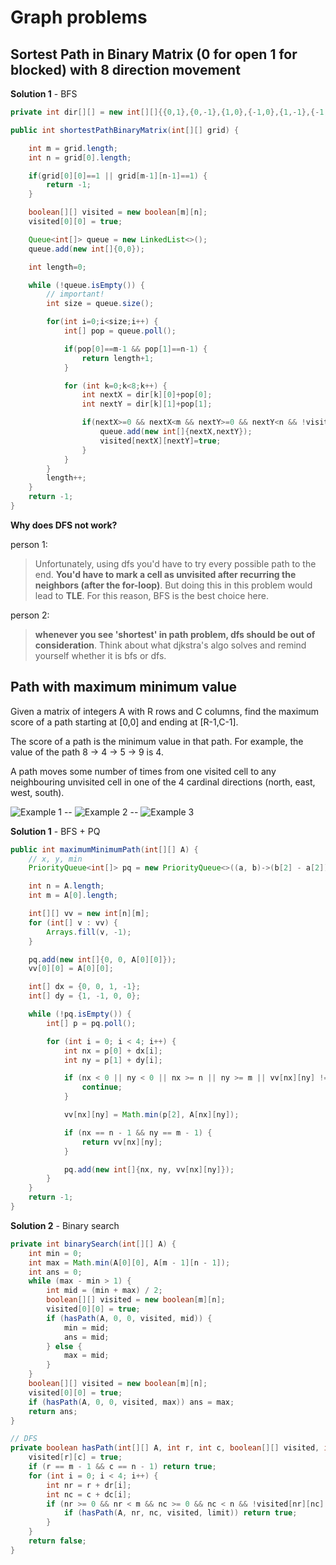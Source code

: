 # Graph problems

## Sortest Path in Binary Matrix (0 for open 1 for blocked) with 8 direction movement

__Solution 1__ - BFS

```java
private int dir[][] = new int[][]{{0,1},{0,-1},{1,0},{-1,0},{1,-1},{-1,1},{-1,-1},{1,1}};

public int shortestPathBinaryMatrix(int[][] grid) {

    int m = grid.length;
    int n = grid[0].length;

    if(grid[0][0]==1 || grid[m-1][n-1]==1) {
        return -1;
    }

    boolean[][] visited = new boolean[m][n];
    visited[0][0] = true;

    Queue<int[]> queue = new LinkedList<>();
    queue.add(new int[]{0,0});

    int length=0;

    while (!queue.isEmpty()) {
        // important!
        int size = queue.size();

        for(int i=0;i<size;i++) {
            int[] pop = queue.poll();

            if(pop[0]==m-1 && pop[1]==n-1) {
                return length+1;
            }

            for (int k=0;k<8;k++) {
                int nextX = dir[k][0]+pop[0];
                int nextY = dir[k][1]+pop[1];

                if(nextX>=0 && nextX<m && nextY>=0 && nextY<n && !visited[nextX][nextY] && grid[nextX][nextY]==0) {
                    queue.add(new int[]{nextX,nextY});
                    visited[nextX][nextY]=true;
                }
            }
        }
        length++;
    }
    return -1;
}
```

__Why does DFS not work?__

person 1:
> Unfortunately, using dfs you'd have to try every possible path to the end.
__You'd have to mark a cell as unvisited after recurring the neighbors (after the for-loop)__. But doing this in this problem would lead to __TLE__.
For this reason, BFS is the best choice here.

person 2:
> __whenever you see 'shortest' in path problem, dfs should be out of consideration__. Think about what djkstra's algo solves and remind yourself whether it is bfs or dfs.

## Path with maximum minimum value

Given a matrix of integers A with R rows and C columns, find the maximum score of a path starting at [0,0] and ending at [R-1,C-1].

The score of a path is the minimum value in that path.  For example, the value of the path 8 →  4 →  5 →  9 is 4.

A path moves some number of times from one visited cell to any neighbouring unvisited cell in one of the 4 cardinal directions (north, east, west, south).

![Example 1](./images/graphmaxminpath1.jpeg) -- ![Example 2](./images/graphmaxminpath2.jpeg) -- ![Example 3](./images/graphmaxminpath3.jpeg)

__Solution 1__ - BFS + PQ

```java
public int maximumMinimumPath(int[][] A) {
    // x, y, min
    PriorityQueue<int[]> pq = new PriorityQueue<>((a, b)->(b[2] - a[2]));

    int n = A.length;
    int m = A[0].length;

    int[][] vv = new int[n][m];
    for (int[] v : vv) {
        Arrays.fill(v, -1);
    }

    pq.add(new int[]{0, 0, A[0][0]});
    vv[0][0] = A[0][0];

    int[] dx = {0, 0, 1, -1};
    int[] dy = {1, -1, 0, 0};

    while (!pq.isEmpty()) {
        int[] p = pq.poll();

        for (int i = 0; i < 4; i++) {
            int nx = p[0] + dx[i];
            int ny = p[1] + dy[i];

            if (nx < 0 || ny < 0 || nx >= n || ny >= m || vv[nx][ny] != -1) {
                continue;
            }

            vv[nx][ny] = Math.min(p[2], A[nx][ny]);

            if (nx == n - 1 && ny == m - 1) {
                return vv[nx][ny];
            }

            pq.add(new int[]{nx, ny, vv[nx][ny]});
        }
    }
    return -1;
}
```

__Solution 2__ - Binary search

```java
private int binarySearch(int[][] A) {
    int min = 0;
    int max = Math.min(A[0][0], A[m - 1][n - 1]);
    int ans = 0;
    while (max - min > 1) {
        int mid = (min + max) / 2;
        boolean[][] visited = new boolean[m][n];
        visited[0][0] = true;
        if (hasPath(A, 0, 0, visited, mid)) {
            min = mid;
            ans = mid;
        } else {
            max = mid;
        }
    }
    boolean[][] visited = new boolean[m][n];
    visited[0][0] = true;
    if (hasPath(A, 0, 0, visited, max)) ans = max;
    return ans;
}

// DFS
private boolean hasPath(int[][] A, int r, int c, boolean[][] visited, int limit) {
    visited[r][c] = true;
    if (r == m - 1 && c == n - 1) return true;
    for (int i = 0; i < 4; i++) {
        int nr = r + dr[i];
        int nc = c + dc[i];
        if (nr >= 0 && nr < m && nc >= 0 && nc < n && !visited[nr][nc] && A[nr][nc] >= limit) {
            if (hasPath(A, nr, nc, visited, limit)) return true;
        }
    }
    return false;
}
```
